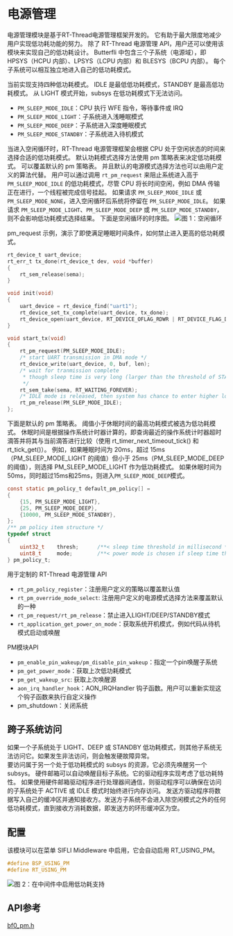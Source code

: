 # 电源管理

电源管理模块是基于RT-Thread电源管理框架开发的。 它有助于最大限度地减少用户实现低功耗功能的努力。 
除了 RT-Thread 电源管理 API，用户还可以使用该模块来实现自己的低功耗设计。 
Butterfli 中包含三个子系统（电源域），即 HPSYS（HCPU 内部）、LPSYS（LCPU 内部）和 BLESYS（BCPU 内部）。 每个子系统可以相互独立地进入自己的低功耗模式。

当前实现支持四种低功耗模式。 IDLE 是最低低功耗模式，STANDBY 是最高低功耗模式。 从 LIGHT 模式开始，subsys 在低功耗模式下无法访问。
- `PM_SLEEP_MODE_IDLE`：CPU 执行 WFE 指令，等待事件或 IRQ
- `PM_SLEEP_MODE_LIGHT`：子系统进入浅睡眠模式
- `PM_SLEEP_MODE_DEEP`：子系统进入深度睡眠模式
- `PM_SLEEP_MODE_STANDBY`：子系统进入待机模式

当进入空闲循环时，RT-Thread 电源管理框架会根据 CPU 处于空闲状态的时间来选择合适的低功耗模式。 
默认功耗模式选择方法使用 pm 策略表来决定低功耗模式。 可以覆盖默认的 pm 策略表。 并且默认的电源模式选择方法也可以由用户定义的算法代替。 
用户可以通过调用 `rt_pm_request` 来阻止系统进入高于 `PM_SLEEP_MODE_IDLE` 的低功耗模式，尽管 CPU 将长时间空闲，例如 DMA 传输正在进行，一个线程被完成信号挂起。 
如果请求 `PM_SLEEP_MODE_IDLE` 或 `PM_SLEEP_MODE_NONE`，进入空闲循环后系统将停留在 `PM_SLEEP_MODE_IDLE`。 如果请求 `PM_SLEEP_MODE_LIGHT`、`PM_SLEEP_MODE_DEEP` 或 `PM_SLEEP_MODE_STANDBY`，则不会影响低功耗模式选择结果。 
下面是空闲循环的时序图。
![图 1：空闲循环](/assets/idle_loop.png)

pm_request 示例，演示了即使满足睡眠时间条件，如何禁止进入更高的低功耗模式。
```c
rt_device_t uart_device;
rt_err_t tx_done(rt_device_t dev, void *buffer)
{
    rt_sem_release(sema);
}

void init(void)
{
    uart_device = rt_device_find("uart1");
    rt_device_set_tx_complete(uart_device, tx_done);
    rt_device_open(uart_device, RT_DEVICE_OFLAG_RDWR | RT_DEVICE_FLAG_DMA_TX | RT_DEVICE_FLAG_DMA_RX);
}

void start_tx(void)
{
    rt_pm_request(PM_SLEEP_MODE_IDLE);
    /* start UART transmission in DMA mode */
    rt_device_write(uart_device, 0, buf, len);
    /* wait for tranmission complete 
     * though sleep time is very long (larger than the threshold of STANDBY mode), system will stay in IDLE mode 
     */
    rt_sem_take(sema, RT_WAITING_FOREVER);
    /* IDLE mode is released, then system has chance to enter higher low power mode */
    rt_pm_release(PM_SLEP_MODE_IDLE);
};
```

下面是默认的 pm 策略表。 阈值小于休眠时间的最高功耗模式被选为低功耗模式。 
休眠时间是根据操作系统计时器计算的，即查询最近的操作系统计时器超时滴答并将其与当前滴答进行比较（使用 rt_timer_next_timeout_tick() 和 rt_tick_get()）。 
例如，如果睡眠时间为 20ms，超过 15ms（PM_SLEEP_MODE_LIGHT 的阈值）但小于 25ms（PM_SLEEP_MODE_DEEP 的阈值），则选择 PM_SLEEP_MODE_LIGHT 作为低功耗模式。 
如果休眠时间为50ms，同时超过15ms和25ms，则进入`PM_SLEEP_MODE_DEEP`模式。
```c
const static pm_policy_t default_pm_policy[] =
{
    {15, PM_SLEEP_MODE_LIGHT},
    {25, PM_SLEEP_MODE_DEEP},    
    {10000, PM_SLEEP_MODE_STANDBY},
};
/** pm policy item structure */
typedef struct
{
    uint32_t    thresh;      /**< sleep time threshold in millisecond */
    uint8_t     mode;        /**< power mode is chosen if sleep time threshold is satisfied */
} pm_policy_t;
```


用于定制的 RT-Thread 电源管理 API
- `rt_pm_policy_register`：注册用户定义的策略以覆盖默认值
- `rt_pm_override_mode_select`: 注册用户定义的电源模式选择方法来覆盖默认的一种
- `rt_pm_request/rt_pm_release`：禁止进入LIGHT/DEEP/STANDBY模式
- `rt_application_get_power_on_mode`：获取系统开机模式，例如代码从待机模式启动或唤醒

PM模块API
- `pm_enable_pin_wakeup/pm_disable_pin_wakeup`：指定一个pin唤醒子系统
- `pm_get_power_mode`：获取上次低功耗模式
- `pm_get_wakeup_src`: 获取上次唤醒源
- `aon_irq_handler_hook`：AON_IRQHandler 钩子函数。用户可以重新实现这个钩子函数来执行自定义操作
- pm_shutdown：关闭系统

## 跨子系统访问
如果一个子系统处于 LIGHT、DEEP 或 STANDBY 低功耗模式，则其他子系统无法访问它。如果发生非法访问，则会触发硬故障异常。 <br>
要访问属于另一个处于低功耗模式的 subsys 的资源，它必须先唤醒另一个 subsys。
硬件邮箱可以自动唤醒目标子系统。它的驱动程序实现考虑了低功耗特性。
如果使用硬件邮箱驱动程序进行处理器间通信，则驱动程序可以确保在访问的子系统处于 ACTIVE 或 IDLE 模式时始终进行内存访问。
发送方驱动程序将数据写入自己的缓冲区并通知接收方。发送方子系统不会进入除空闲模式之外的任何低功耗模式，直到接收方消耗数据，即发送方的环形缓冲区为空。

## 配置
该模块可以在菜单 SIFLI Middleware 中启用，它会自动启用 RT_USING_PM。
```c
#define BSP_USING_PM
#define RT_USING_PM
```

![图 2：在中间件中启用低功耗支持](/assets/pm_menu2.png)



## API参考
[bf0_pm.h](middleware-bf0_pm)
